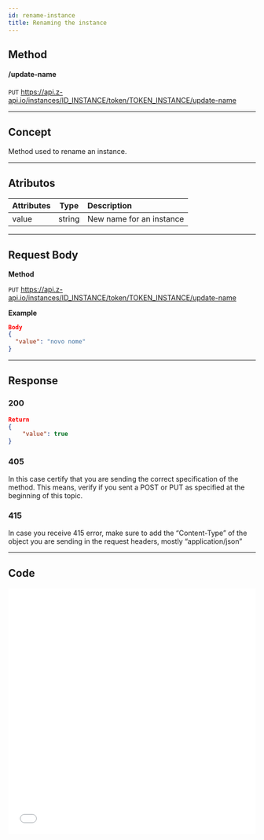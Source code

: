 ```yaml
---
id: rename-instance
title: Renaming the instance 
---
```


## Method

#### /update-name

`PUT` <https://api.z-api.io/instances/ID_INSTANCE/token/TOKEN_INSTANCE/update-name>

---

## Concept

Method used to rename an instance.

---

## Atributos

| Attributes |  Type   | Description                     |
| :-------- | :----:  | :----------------------------- |
| value     | string  | New name for an instance       |


---

## Request Body

**Method**

`PUT` <https://api.z-api.io/instances/ID_INSTANCE/token/TOKEN_INSTANCE/update-name>

**Example**

```json
Body 
{
  "value": "novo nome"
}
```

---

## Response

### 200

```json
Return
{
    "value": true
}
```

### 405

In this case certify that you are sending the correct specification of the method. This means, verify if you sent a POST or PUT as specified at the beginning of this topic.

### 415

In case you receive 415 error, make sure to add the “Content-Type” of the object you are sending in the request headers, mostly “application/json”

---


## Code

<iframe src="//api.apiembed.com/?source=https://raw.githubusercontent.com/Z-API/z-api-docs/main/json-examples/rename-instance.json&targets=all" frameborder="0" scrolling="no" width="100%" height="500px" seamless></iframe>
